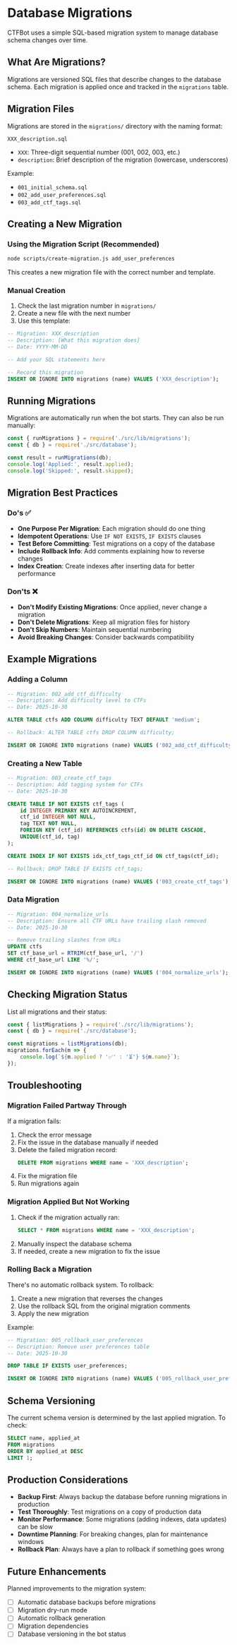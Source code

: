 # Database Migrations

CTFBot uses a simple SQL-based migration system to manage database schema changes over time.

## What Are Migrations?

Migrations are versioned SQL files that describe changes to the database schema. Each migration is applied once and tracked in the `migrations` table.

## Migration Files

Migrations are stored in the `migrations/` directory with the naming format:

```
XXX_description.sql
```

- `XXX`: Three-digit sequential number (001, 002, 003, etc.)
- `description`: Brief description of the migration (lowercase, underscores)

Example:
- `001_initial_schema.sql`
- `002_add_user_preferences.sql`
- `003_add_ctf_tags.sql`

## Creating a New Migration

### Using the Migration Script (Recommended)

```bash
node scripts/create-migration.js add_user_preferences
```

This creates a new migration file with the correct number and template.

### Manual Creation

1. Check the last migration number in `migrations/`
2. Create a new file with the next number
3. Use this template:

```sql
-- Migration: XXX_description
-- Description: [What this migration does]
-- Date: YYYY-MM-DD

-- Add your SQL statements here

-- Record this migration
INSERT OR IGNORE INTO migrations (name) VALUES ('XXX_description');
```

## Running Migrations

Migrations are automatically run when the bot starts. They can also be run manually:

```javascript
const { runMigrations } = require('./src/lib/migrations');
const { db } = require('./src/database');

const result = runMigrations(db);
console.log('Applied:', result.applied);
console.log('Skipped:', result.skipped);
```

## Migration Best Practices

### Do's ✅

- **One Purpose Per Migration**: Each migration should do one thing
- **Idempotent Operations**: Use `IF NOT EXISTS`, `IF EXISTS` clauses
- **Test Before Committing**: Test migrations on a copy of the database
- **Include Rollback Info**: Add comments explaining how to reverse changes
- **Index Creation**: Create indexes after inserting data for better performance

### Don'ts ❌

- **Don't Modify Existing Migrations**: Once applied, never change a migration
- **Don't Delete Migrations**: Keep all migration files for history
- **Don't Skip Numbers**: Maintain sequential numbering
- **Avoid Breaking Changes**: Consider backwards compatibility

## Example Migrations

### Adding a Column

```sql
-- Migration: 002_add_ctf_difficulty
-- Description: Add difficulty level to CTFs
-- Date: 2025-10-30

ALTER TABLE ctfs ADD COLUMN difficulty TEXT DEFAULT 'medium';

-- Rollback: ALTER TABLE ctfs DROP COLUMN difficulty;

INSERT OR IGNORE INTO migrations (name) VALUES ('002_add_ctf_difficulty');
```

### Creating a New Table

```sql
-- Migration: 003_create_ctf_tags
-- Description: Add tagging system for CTFs
-- Date: 2025-10-30

CREATE TABLE IF NOT EXISTS ctf_tags (
	id INTEGER PRIMARY KEY AUTOINCREMENT,
	ctf_id INTEGER NOT NULL,
	tag TEXT NOT NULL,
	FOREIGN KEY (ctf_id) REFERENCES ctfs(id) ON DELETE CASCADE,
	UNIQUE(ctf_id, tag)
);

CREATE INDEX IF NOT EXISTS idx_ctf_tags_ctf_id ON ctf_tags(ctf_id);

-- Rollback: DROP TABLE IF EXISTS ctf_tags;

INSERT OR IGNORE INTO migrations (name) VALUES ('003_create_ctf_tags');
```

### Data Migration

```sql
-- Migration: 004_normalize_urls
-- Description: Ensure all CTF URLs have trailing slash removed
-- Date: 2025-10-30

-- Remove trailing slashes from URLs
UPDATE ctfs
SET ctf_base_url = RTRIM(ctf_base_url, '/')
WHERE ctf_base_url LIKE '%/';

INSERT OR IGNORE INTO migrations (name) VALUES ('004_normalize_urls');
```

## Checking Migration Status

List all migrations and their status:

```javascript
const { listMigrations } = require('./src/lib/migrations');
const { db } = require('./src/database');

const migrations = listMigrations(db);
migrations.forEach(m => {
	console.log(`${m.applied ? '✅' : '⏳'} ${m.name}`);
});
```

## Troubleshooting

### Migration Failed Partway Through

If a migration fails:

1. Check the error message
2. Fix the issue in the database manually if needed
3. Delete the failed migration record:
   ```sql
   DELETE FROM migrations WHERE name = 'XXX_description';
   ```
4. Fix the migration file
5. Run migrations again

### Migration Applied But Not Working

1. Check if the migration actually ran:
   ```sql
   SELECT * FROM migrations WHERE name = 'XXX_description';
   ```
2. Manually inspect the database schema
3. If needed, create a new migration to fix the issue

### Rolling Back a Migration

There's no automatic rollback system. To rollback:

1. Create a new migration that reverses the changes
2. Use the rollback SQL from the original migration comments
3. Apply the new migration

Example:
```sql
-- Migration: 005_rollback_user_preferences
-- Description: Remove user preferences table
-- Date: 2025-10-30

DROP TABLE IF EXISTS user_preferences;

INSERT OR IGNORE INTO migrations (name) VALUES ('005_rollback_user_preferences');
```

## Schema Versioning

The current schema version is determined by the last applied migration. To check:

```sql
SELECT name, applied_at
FROM migrations
ORDER BY applied_at DESC
LIMIT 1;
```

## Production Considerations

- **Backup First**: Always backup the database before running migrations in production
- **Test Thoroughly**: Test migrations on a copy of production data
- **Monitor Performance**: Some migrations (adding indexes, data updates) can be slow
- **Downtime Planning**: For breaking changes, plan for maintenance windows
- **Rollback Plan**: Always have a plan to rollback if something goes wrong

## Future Enhancements

Planned improvements to the migration system:

- [ ] Automatic database backups before migrations
- [ ] Migration dry-run mode
- [ ] Automatic rollback generation
- [ ] Migration dependencies
- [ ] Database versioning in the bot status
